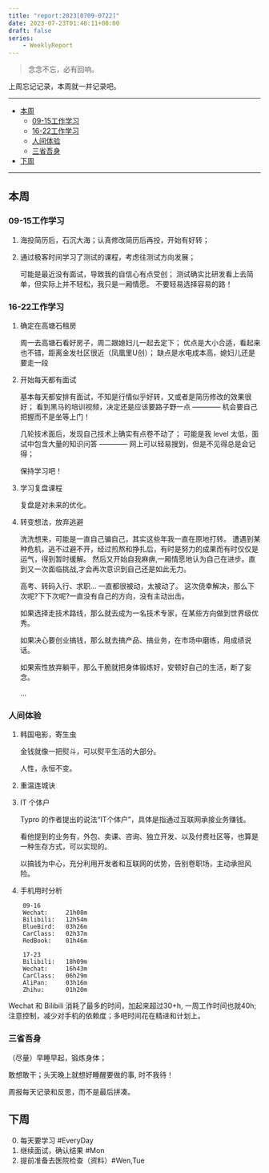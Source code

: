 ```yaml
---
title: "report:2023[0709-0722]"
date: 2023-07-23T01:48:11+08:00
draft: false
series:
    - WeeklyReport
---
```


> 念念不忘，必有回响。

上周忘记记录，本周就一并记录吧。

---

- [本周](#本周)
  - [09-15工作学习](#09-15工作学习)
  - [16-22工作学习](#16-22工作学习)
  - [人间体验](#人间体验)
  - [三省吾身](#三省吾身)
- [下周](#下周)
  
---

## 本周

### 09-15工作学习

1. 海投简历后，石沉大海；认真修改简历后再投，开始有好转；

2. 通过极客时间学习了测试的课程，考虑往测试方向发展；

    可能是最近没有面试，导致我的自信心有点受创；
    测试确实比研发看上去简单，但实际上并不轻松，我只是一厢情愿。
    不要轻易选择容易的路！

### 16-22工作学习

1. 确定在高塘石租房
   
   周一去高塘石看好房子，周二跟媳妇儿一起去定下；
   优点是大小合适，看起来也不错，距离金发社区很近（凤凰里U创）；
   缺点是水电成本高，媳妇儿还是要走一段

2. 开始每天都有面试
   
   基本每天都安排有面试，不知是行情似乎好转，又或者是简历修改的效果很好；
   看到黑马的培训视频，决定还是应该要路子野一点 ———— 机会要自己把握而不是坐等上门！

   几轮技术面后，发现自己技术上确实有点卷不动了；
   可能是我 level 太低，面试中包含大量的知识问答 ———— 网上可以轻易搜到，但是不见得总是会记得；

   保持学习吧！

3. 学习复盘课程

    复盘是对未来的优化。
    

4. 转变想法，放弃逃避

    洗洗想来，可能是一直自己骗自己，其实这些年我一直在原地打转。
    遭遇到某种危机，逃不过避不开，经过煎熬和挣扎后，有时是努力的成果而有时仅仅是运气，得到暂时缓解。
    然后又开始自我麻痹,一厢情愿地认为自己在进步。直到又一次面临挑战,才会再次意识到自己还是如此无力。

    高考、转码入行、求职... 一直都很被动，太被动了。
    这次侥幸解决，那么下次呢?下下次呢?一直没有自己的方向，没有主动出击。

    如果选择走技术路线，那么就去成为一名技术专家，在某些方向做到世界级优秀。

    如果决心要创业搞钱，那么就去搞产品、搞业务，在市场中磨练，用成绩说话。

    如果索性放弃躺平，那么干脆就把身体锻炼好，安顿好自己的生活，断了妄念。

    ...

### 人间体验

1. 韩国电影，寄生虫

    金钱就像一把熨斗，可以熨平生活的大部分。

    人性，永恒不变。

2. 重温连城诀

3. IT 个体户    

    Typro 的作者提出的说法“IT个体户”，具体是指通过互联网承接业务赚钱。

    看他提到的业务有，外包、卖课、咨询、独立开发、以及付费社区等，也算是一种生存方式，可以实现的。

    以搞钱为中心，充分利用开发者和互联网的优势，告别卷职场，主动承担风险。

4. 手机用时分析

```
    09-16
    Wechat:     21h08m
    Bilibili:   12h54m
    BlueBird:   03h26m
    CarClass:   02h37m
    RedBook:    01h46m

    17-23
    Bilibili:   18h09m
    Wechat:     16h43m 
    CarClass:   06h29m
    AliPan:     03h16m
    Zhihu:      01h20m
```

Wechat 和 Bilibili 消耗了最多的时间，加起来超过30+h, 一周工作时间也就40h;
注意控制，减少对手机的依赖度；多吧时间花在精进和计划上。

### 三省吾身

（尽量）早睡早起，锻炼身体；

敢想敢干；头天晚上就想好睡醒要做的事, 时不我待！

周报每天记录和反思，而不是最后拼凑。

## 下周

0. 每天要学习 #EveryDay
1. 继续面试，确认结果 #Mon
2. 提前准备去医院检查（资料）#Wen,Tue
